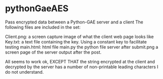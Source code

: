 # pythonGaeAES
Pass encrypted data between a Python-GAE server and a client
The following files are included in the set:

Client.png:
  a screen capture image of what the client web page looks like
Key.txt:
  a text file containing the key. Using a constant key to facilitate testing
main.html:
  html file
main.py
  the python file
server after submit.png
  a screen page of the server output after the post.
  
  
All seems to work ok, EXCEPT THAT the string encrypted at the client and decrypted
by the server has a number of non-printable leading characters I do not understand.   
  
  
  
  

